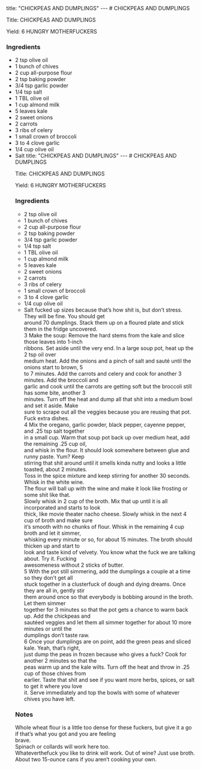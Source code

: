 <!DOCTYPE HTML PUBLIC "-//W3C//DTD HTML 4.0 Transitional//EN">
<html>
  <head>
  title: "CHICKPEAS AND DUMPLINGS"
---
# CHICKPEAS AND DUMPLINGS<link rel='stylesheet' href='style.css' type='text/css'><meta http-equiv="Content-Style-Stype" content="text/css">
     <meta http-equiv="Content-Type" content="text/html;charset=utf-8">
     </head><body><div class="recipe" itemscope itemtype="http://schema.org/Recipe"><div class='header'><p class="title"><span class="label">Title:</span> <span itemprop="name">CHICKPEAS AND DUMPLINGS</span></p>
<p class="yields"><span class="label">Yield:</span> <span itemprop="recipeYield">6 HUNGRY MOTHERFUCKERS</span></p>
</div><div class="ing"><h3>Ingredients</h3><ul class="ing"><li class="ing" itemprop="ingredients">2 tsp olive oil </li>
<li class="ing" itemprop="ingredients">1 bunch of chives </li>
<li class="ing" itemprop="ingredients">2 cup all-purpose flour </li>
<li class="ing" itemprop="ingredients">2 tsp baking powder </li>
<li class="ing" itemprop="ingredients">3/4 tsp garlic powder </li>
<li class="ing" itemprop="ingredients">1/4 tsp salt </li>
<li class="ing" itemprop="ingredients">1 TBL olive oil </li>
<li class="ing" itemprop="ingredients">1 cup almond milk </li>
<li class="ing" itemprop="ingredients">5 leaves kale </li>
<li class="ing" itemprop="ingredients">2 sweet onions </li>
<li class="ing" itemprop="ingredients">2 carrots </li>
<li class="ing" itemprop="ingredients">3 ribs of celery </li>
<li class="ing" itemprop="ingredients">1 small crown of broccoli </li>
<li class="ing" itemprop="ingredients">3 to 4 clove garlic </li>
<li class="ing" itemprop="ingredients">1/4 cup olive oil </li>
<li class="ing" itemprop="ingredients">Salt <!DOCTYPE HTML PUBLIC "-//W3C//DTD HTML 4.0 Transitional//EN">
<html>
  <head>
  title: "CHICKPEAS AND DUMPLINGS"
---
# CHICKPEAS AND DUMPLINGS<link rel='stylesheet' href='style.css' type='text/css'><meta http-equiv="Content-Style-Stype" content="text/css">
     <meta http-equiv="Content-Type" content="text/html;charset=utf-8">
     </head><body><div class="recipe" itemscope itemtype="http://schema.org/Recipe"><div class='header'><p class="title"><span class="label">Title:</span> <span itemprop="name">CHICKPEAS AND DUMPLINGS</span></p>
<p class="yields"><span class="label">Yield:</span> <span itemprop="recipeYield">6 HUNGRY MOTHERFUCKERS</span></p>
</div><div class="ing"><h3>Ingredients</h3><ul class="ing"><li class="ing" itemprop="ingredients">2 tsp olive oil </li>
<li class="ing" itemprop="ingredients">1 bunch of chives </li>
<li class="ing" itemprop="ingredients">2 cup all-purpose flour </li>
<li class="ing" itemprop="ingredients">2 tsp baking powder </li>
<li class="ing" itemprop="ingredients">3/4 tsp garlic powder </li>
<li class="ing" itemprop="ingredients">1/4 tsp salt </li>
<li class="ing" itemprop="ingredients">1 TBL olive oil </li>
<li class="ing" itemprop="ingredients">1 cup almond milk </li>
<li class="ing" itemprop="ingredients">5 leaves kale </li>
<li class="ing" itemprop="ingredients">2 sweet onions </li>
<li class="ing" itemprop="ingredients">2 carrots </li>
<li class="ing" itemprop="ingredients">3 ribs of celery </li>
<li class="ing" itemprop="ingredients">1 small crown of broccoli </li>
<li class="ing" itemprop="ingredients">3 to 4 clove garlic </li>
<li class="ing" itemprop="ingredients">1/4 cup olive oil </li>
<li class="ing" itemprop="ingredients">Salt fucked up sizes because that’s how shit is, but don’t stress. They will be fine. You should get<br>around 70 dumplings. Stack them up on a floured plate and stick them in the fridge uncovered.<br>3 Make the soup: Remove the hard stems from the kale and slice those leaves into 1-inch<br>ribbons. Set aside until the very end. In a large soup pot, heat up the 2 tsp oil over<br>medium heat. Add the onions and a pinch of salt and sauté until the onions start to brown, 5<br>to 7 minutes. Add the carrots and celery and cook for another 3 minutes. Add the broccoli and<br>garlic and cook until the carrots are getting soft but the broccoli still has some bite, another 3<br>minutes. Turn off the heat and dump all that shit into a medium bowl and set it aside. Make<br>sure to scrape out all the veggies because you are reusing that pot. Fuck extra dishes.<br>4 Mix the oregano, garlic powder, black pepper, cayenne pepper, and .25 tsp salt together<br>in a small cup. Warm that soup pot back up over medium heat, add the remaining .25 cup oil,<br>and whisk in the flour. It should look somewhere between glue and runny paste. Yum? Keep<br>stirring that shit around until it smells kinda nutty and looks a little toasted, about 2 minutes.<br>Toss in the spice mixture and keep stirring for another 30 seconds. Whisk in the white wine.<br>The flour will ball up with the wine and make it look like frosting or some shit like that.<br>Slowly whisk in 2 cup of the broth. Mix that up until it is all incorporated and starts to look<br>thick, like movie theater nacho cheese. Slowly whisk in the next 4 cup of broth and make sure<br>it’s smooth with no chunks of flour. Whisk in the remaining 4 cup broth and let it simmer,<br>whisking every minute or so, for about 15 minutes. The broth should thicken up and start to<br>look and taste kind of velvety. You know what the fuck we are talking about. Try it. Fucking<br>awesomeness without 2 sticks of butter.<br>5 With the pot still simmering, add the dumplings a couple at a time so they don’t get all<br>stuck together in a clusterfuck of dough and dying dreams. Once they are all in, gently stir<br>them around once so that everybody is bobbing around in the broth. Let them simmer<br>together for 3 minutes so that the pot gets a chance to warm back up. Add the chickpeas and<br>sautéed veggies and let them all simmer together for about 10 more minutes or until the<br>dumplings don’t taste raw.<br>6 Once your dumplings are on point, add the green peas and sliced kale. Yeah, that’s right,<br>just dump the peas in frozen because who gives a fuck? Cook for another 2 minutes so that the<br>peas warm up and the kale wilts. Turn off the heat and throw in .25 cup of those chives from<br>earlier. Taste that shit and see if you want more herbs, spices, or salt to get it where you love<br>it. Serve immediately and top the bowls with some of whatever chives you have left.</p></div></div><div class="modifications"><h3 class="Notes">Notes</h3><p>Whole wheat flour is a little too dense for these fuckers, but give it a go if that’s what you got and you are feeling<br>brave.<br> Spinach or collards will work here too.<br> Whateverthefuck you like to drink will work. Out of wine? Just use broth.<br> About two 15-ounce cans if you aren’t cooking your own.</p></div></div>

</body>
</html>